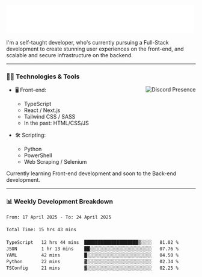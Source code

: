 <img src="assets/wave.svg" alt=":wave:" />

I'm a self-taught developer, who's currently pursuing a Full-Stack development to create stunning user experiences on the front-end, and scalable and secure infrastructure on the backend.

---

### 🧑‍💻 Technologies & Tools

<a href="https://discord.com/users/414304208649453568" target="_blank" rel="nofollow">
   <img src="https://lanyard-profile-readme.vercel.app/api/414304208649453568?idleMessage=Probably%20doing%20something%20else..." alt="Discord Presence" align="right">
</a>

- 🖥️ Front-end:

  - TypeScript
  - React / Next.js
  - Tailwind CSS / SASS
  - In the past: HTML/CSS/JS

- 🛠 Scripting:

  - Python
  - PowerShell
  - Web Scraping / Selenium

Currently learning Front-end development and soon to the Back-end development.

---

### 📊 Weekly Development Breakdown

<!--START_SECTION:waka-->

```txt
From: 17 April 2025 - To: 24 April 2025

Total Time: 15 hrs 43 mins

TypeScript   12 hrs 44 mins  ████████████████████▒░░░░   81.02 %
JSON         1 hr 13 mins    ██░░░░░░░░░░░░░░░░░░░░░░░   07.76 %
YAML         42 mins         █░░░░░░░░░░░░░░░░░░░░░░░░   04.50 %
Python       22 mins         ▓░░░░░░░░░░░░░░░░░░░░░░░░   02.34 %
TSConfig     21 mins         ▓░░░░░░░░░░░░░░░░░░░░░░░░   02.25 %
```

<!--END_SECTION:waka-->
